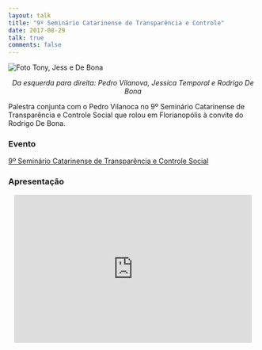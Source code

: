```yaml
---
layout: talk 
title: "9º Seminário Catarinense de Transparência e Controle"
date: 2017-08-29
talk: true
comments: false
---
```


![Foto Tony, Jess e De Bona](https://cdn-images-1.medium.com/max/1600/1*LjwvQHIFNA1tC-LLv_BpdA.jpeg)
<center><i>Da esquerda para direita: Pedro Vilanova, Jessica Temporal e Rodrigo De Bona</i></center>

Palestra conjunta com o Pedro Vilanoca no 9º Seminário Catarinense de Transparência e Controle Social que rolou em Florianopólis à convite do Rodrigo De Bona.

### Evento
[9º Seminário Catarinense de Transparência e Controle Social](http://florianopolis.osbrasil.org.br/2017/08/16/9o-seminario-catarinense-de-transparencia-e-controle-social/)

### Apresentação
<center>
<iframe src="https://docs.google.com/presentation/d/e/2PACX-1vSm625kFOyi5ITeXpNwOEQcThBO6a_xrTZgXbk6oSNdkH30qqho_GG_oSKpoF9YaR19PWVY1QcF0968/embed?start=false&loop=false&delayms=3000" frameborder="0" width="480" height="299" allowfullscreen="true" mozallowfullscreen="true" webkitallowfullscreen="true"></iframe>